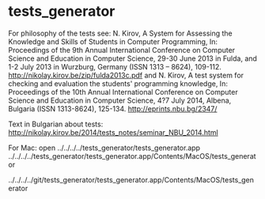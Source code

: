 tests_generator
===============

For philosophy of the tests see:
N. Kirov, A System for Assessing the Knowledge and Skills of Students in Computer Programming, In: Proceedings of the 9th Annual International Conference on Computer Science and Education in Computer Science, 29-30 June 2013 in Fulda, and 1-2 July 2013 in Wurzburg, Germany (ISSN 1313 – 8624), 109-112.
http://nikolay.kirov.be/zip/fulda2013c.pdf
and 
N. Kirov, A test system for checking and evaluation the students' programming knowledge, In: Proceedings of the 10th Annual International Conference on Computer Science and Education in Computer Science, 4?7 July 2014, Albena, Bulgaria (ISSN 1313-8624), 125-134.
http://eprints.nbu.bg/2347/

Text in Bulgarian about tests:
http://nikolay.kirov.be/2014/tests_notes/seminar_NBU_2014.html

For Mac:
open ../../../../tests_generator/tests_generator.app
../../../../tests_generator/tests_generator.app/Contents/MacOS/tests_generator 

../../../../git/tests_generator/tests_generator.app/Contents/MacOS/tests_generator




